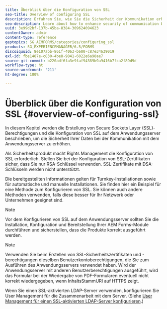 ```yaml
---
title: Überblick über die Konfiguration von SSL
seo-title: Overview of configuring SSL
description: Erfahren Sie, wie Sie die Sicherheit der Kommunikation erhöhen, indem Sie SSL konfigurieren.
seo-description: Learn about how to enhance security of communication by configuring SSL.
uuid: 3e99d2bf-137b-45ba-8384-309624094623
contentOwner: admin
content-type: reference
geptopics: SG_AEMFORMS/categories/configuring_ssl
products: SG_EXPERIENCEMANAGER/6.5/FORMS
discoiquuid: 8e107abb-861f-4063-b600-c87e34639019
exl-id: fbe1487e-c830-4be8-9841-6022e6a98ae7
source-git-commit: b220adf6fa3e9faf94389b9a9416b7fca2f89d9d
workflow-type: ht
source-wordcount: '211'
ht-degree: 100%

---
```


# Überblick über die Konfiguration von SSL {#overview-of-configuring-ssl}

In diesem Kapitel werden die Erstellung von Secure Sockets Layer (SSL)-Berechtigungen und die Konfiguration von SSL auf dem Anwendungsserver beschrieben, um die Sicherheit Ihrer Daten bei der Kommunikation mit dem Anwendungsserver zu erhöhen.

Als Sicherheitsprodukt macht Rights Management die Konfiguration von SSL erforderlich. Stellen Sie bei der Konfiguration von SSL-Zertifikaten sicher, dass Sie nur RSA-Schlüssel verwenden. SSL-Zertifikate mit DSA-Schlüsseln werden nicht unterstützt.

Die bereitgestellten Informationen gelten für Turnkey-Installationen sowie für automatische und manuelle Installationen. Sie finden hier ein Beispiel für eine Methode zum Konfigurieren von SSL. Sie können auch andere Methoden verwenden, falls diese besser für Ihr Netzwerk oder Unternehmen geeignet sind.

>[!NOTE]
>
>Vor dem Konfigurieren von SSL auf dem Anwendungsserver sollten Sie die Installation, Konfiguration und Bereitstellung Ihrer AEM Forms-Module durchführen und sicherstellen, dass die Produkte korrekt ausgeführt werden.

>[!NOTE]
>
>Verwenden Sie beim Erstellen von SSL-Sicherheitszertifikaten und -berechtigungen dieselben Benutzerkontoberechtigungen, die Sie zum Ausführen des Anwendungsservers verwendet haben. Wird der Anwendungsserver mit anderen Benutzerberechtigungen ausgeführt, wird das Formular bei der Wiedergabe von PDF-Formularen eventuell nicht korrekt wiedergegeben, wenn InhaltsStammURI auf HTTPS zeigt.

Wenn Sie einen SSL-aktivierten LDAP-Server verwenden, konfigurieren Sie User Management für die Zusammenarbeit mit dem Server. (Siehe [User Management für einen SSL-aktivierten LDAP-Server konfigurieren](/help/forms/using/admin-help/configure-user-management-ssl-enabled.md#configure-user-management-for-an-ssl-enabled-ldap-server).)
